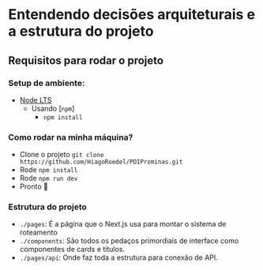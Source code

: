# Entendendo decisões arquiteturais e a estrutura do projeto

## Requisitos para rodar o projeto

### Setup de ambiente:

- [Node LTS](https://nodejs.org/en)
  - Usando [`npm`]
    - `npm install`

### Como rodar na minha máquina?

- Clone o projeto `git clone https://github.com/HiagoRoedel/PDIProminas.git`
- Rode `npm install`
- Rode `npm run dev`
- Pronto 🎉

### Estrutura do projeto

- `./pages`: É a página que o Next.js usa para montar o sistema de roteamento
- `./components`: São todos os pedaços primordiais de interface como componentes de cards e titulos.  
- `./pages/api`: Onde faz toda a estrutura para conexão de API.